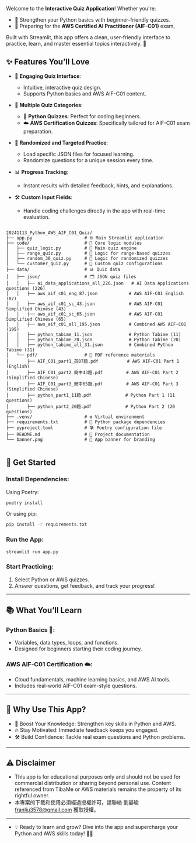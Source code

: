 Welcome to the **Interactive Quiz Application**! Whether you're:
- 🐍 Strengthen your Python basics with beginner-friendly quizzes.
- 🚀 Preparing for the **AWS Certified AI Practitioner (AIF-C01)** exam,  

Built with Streamlit, this app offers a clean, user-friendly interface to practice, learn, and master essential topics interactively. 🎯


## ✨ Features You’ll Love

- 🎯 **Engaging Quiz Interface**:
  - Intuitive, interactive quiz design.
  - Supports Python basics and AWS AIF-C01 content.

- 📂 **Multiple Quiz Categories**:
  - 🐍 **Python Quizzes**: Perfect for coding beginners.
  - ☁️ **AWS Certification Quizzes**: Specifically tailored for AIF-C01 exam preparation.

- 🔄 **Randomized and Targeted Practice**:
  - Load specific JSON files for focused learning.
  - Randomize questions for a unique session every time.

- 📊 **Progress Tracking**:
  - Instant results with detailed feedback, hints, and explanations.

- 🛠️ **Custom Input Fields**:
  - Handle coding challenges directly in the app with real-time evaluation.


```plaintext

20241113_Python_AWS_AIF_C01_Quiz/
├── app.py                    # 🌐 Main Streamlit application
├── code/                     # 🧩 Core logic modules
│   ├── quiz_logic.py         # 🚦 Main quiz engine
│   ├── range_quiz.py         # 🎯 Logic for range-based quizzes
│   ├── random_30_quiz.py     # 🔄 Logic for randomized quizzes
│   └── customer_quiz.py      # 🤝 Custom quiz configurations
├── data/                     # 📊 Quiz data
│   ├── json/                 # 🗂️ JSON quiz files
│   │   ├── ai_data_applications_all_226.json   # AI Data Applications questions (226)
│   │   ├── aws_aif_c01_eng_87.json            # AWS AIF-C01 English (87)
│   │   ├── aws_aif_c01_sc_43.json             # AWS AIF-C01 Simplified Chinese (43)
│   │   ├── aws_aif_c01_sc_65.json             # AWS AIF-C01 Simplified Chinese (65)
│   │   ├── aws_aif_c01_all_195.json           # Combined AWS AIF-C01 (195)
│   │   ├── python_tabime_11.json              # Python Tabime (11)
│   │   ├── python_tabime_20.json              # Python Tabime (20)
│   │   ├── python_tabime_all_31.json          # Combined Python Tabime (31)
│   └── pdf/                  # 📄 PDF reference materials
│       ├── AIF_C01_part1_英87題.pdf           # AWS AIF-C01 Part 1 (English)
│       ├── AIF_C01_part2_簡中43題.pdf         # AWS AIF-C01 Part 2 (Simplified Chinese)
│       ├── AIF_C01_part3_簡中65題.pdf         # AWS AIF-C01 Part 3 (Simplified Chinese)
│       ├── python_part1_11題.pdf             # Python Part 1 (11 questions)
│       ├── python_part2_20題.pdf             # Python Part 2 (20 questions)
├── .venv/                    # ⚙️ Virtual environment
├── requirements.txt          # 📜 Python package dependencies
├── pyproject.toml            # 🛠️ Poetry configuration file
├── README.md                 # 📘 Project documentation
└── banner.png                # 🎨 App banner for branding


```

## 🚀 Get Started

### Install Dependencies:

Using Poetry:
```bash
poetry install
```
Or using pip:
```bash
pip install -r requirements.txt
```

### Run the App:
```bash
streamlit run app.py
```

### Start Practicing:

1. Select Python or AWS quizzes.
2. Answer questions, get feedback, and track your progress!

---

## 📚 What You’ll Learn

### Python Basics 🐍:
- Variables, data types, loops, and functions.
- Designed for beginners starting their coding journey.

### AWS AIF-C01 Certification ☁️:
- Cloud fundamentals, machine learning basics, and AWS AI tools.
- Includes real-world AIF-C01 exam-style questions.

---

## 🌟 Why Use This App?

- 🧠 Boost Your Knowledge: Strengthen key skills in Python and AWS.
- 🔥 Stay Motivated: Immediate feedback keeps you engaged.
- 🛠️ Build Confidence: Tackle real exam questions and Python problems.

---

## ⚠️ Disclaimer
- This app is for educational purposes only and should not be used for commercial distribution or sharing beyond personal use. Content referenced from TibaMe or AWS materials remains the property of its rightful owner.
- 本專案的下載和使用必須經過授權許可。請聯絡 劉晏瑜 <franliu3578@gmail.com> 獲取授權。
---


- 💡 Ready to learn and grow? Dive into the app and supercharge your Python and AWS skills today! 🚀✨



